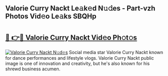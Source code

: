## Valorie Curry Nackt Le𝚊k𝚎d N𝚞𝚍es - Part-vzh Photos Vid𝚎o Le𝚊ks SBQHp

# <h2><a href="http://fbar8l0.evod.top/?m=Valorie+Curry+Nackt">🔗 👉🔴 Valorie Curry Nackt Vid𝚎o Ph𝚘t𝚘s</a></h2>

[![Valorie Curry Nackt N𝚞d𝚎s](https://i.imgur.com/8V9OHl7.gif)](http://fbar8l0.evod.top/?m=Valorie+Curry+Nackt)
Social media star Valorie Curry Nackt known for dance performances and lifestyle vlogs. Valorie Curry Nackt public image is one of innovation and creativity, but he's also known for his shrewd business acumen. 

